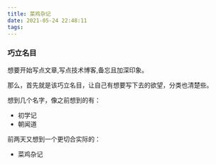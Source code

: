 ```yaml
---
title: 菜鸡杂记
date: 2021-05-24 22:48:11
tags:
---
```

### 巧立名目

想要开始写点文章,写点技术博客,备忘且加深印象。

那么，首先就是该巧立名目，让自己有想要写下去的欲望，分类也清楚些。

想到几个名字，像之前想到的有：

* 初学记
* 朝闻道

前两天又想到一个更切合实际的：

* 菜鸡杂记